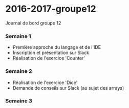 # 2016-2017-groupe12
Journal de bord groupe 12


### Semaine 1

- Première approche du langage et de l'IDE
- Inscription et présentation sur Slack
- Réalisation de l'exercice 'Counter'


### Semaine 2

- Réalisation de l'exercice 'Dice'
- Demande de conseils sur Slack (au sujet des arrays)


### Semaine 3
